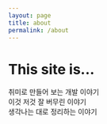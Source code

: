 ```yaml
---
layout: page
title: about
permalink: /about
---
```


# This site is...

취미로 만들어 보는 개발 이야기   
이것 저것 잘 버무린 이야기   
생각나는 대로 정리하는 이야기  